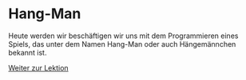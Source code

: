 # Hang-Man

Heute werden wir beschäftigen wir uns mit dem Programmieren eines Spiels, das unter dem Namen Hang-Man oder auch Hängemännchen bekannt ist.

[Weiter zur Lektion](./Lesson/konzepte.pdf)